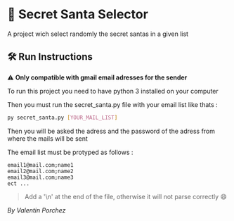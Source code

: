 # :santa: Secret Santa Selector

A project wich select randomly the secret santas in a given list

## :hammer_and_wrench: Run Instructions

:warning: **Only compatible with gmail email adresses for the sender**

To run this project you need to have python 3 installed on your computer

Then you must run the secret_santa.py file with your email list like thats :
```bash
py secret_santa.py [YOUR_MAIL_LIST]
```

Then you will be asked the adress and the password of the adress from where the mails will be sent

The email list must be protyped as follows : 
```
email1@mail.com;name1
email2@mail.com;name2
email3@mail.com;name3
ect ...
```
> Add a '\n' at the end of the file, otherwise it will not parse correctly :smile:

*By Valentin Porchez*
